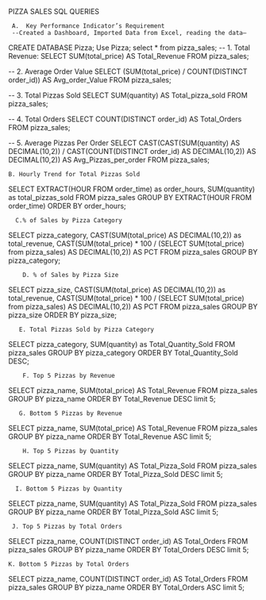 PIZZA SALES SQL QUERIES

     A.  Key Performance Indicator’s Requirement
     --Created a Dashboard, Imported Data from Excel, reading the data—
CREATE DATABASE Pizza;
Use Pizza;
select * from pizza_sales;
-- 1. Total Revenue:
SELECT SUM(total_price) AS Total_Revenue FROM pizza_sales;

-- 2. Average Order Value
SELECT (SUM(total_price) / COUNT(DISTINCT order_id)) AS Avg_order_Value FROM pizza_sales;

-- 3. Total Pizzas Sold
SELECT SUM(quantity) AS Total_pizza_sold FROM pizza_sales;

-- 4. Total Orders
SELECT COUNT(DISTINCT order_id) AS Total_Orders FROM pizza_sales;

-- 5. Average Pizzas Per Order
SELECT CAST(CAST(SUM(quantity) AS DECIMAL(10,2)) / 
CAST(COUNT(DISTINCT order_id) AS DECIMAL(10,2)) AS DECIMAL(10,2))
AS Avg_Pizzas_per_order
FROM pizza_sales;

    B. Hourly Trend for Total Pizzas Sold
SELECT EXTRACT(HOUR FROM order_time) as order_hours, SUM(quantity) as total_pizzas_sold
FROM pizza_sales
GROUP BY EXTRACT(HOUR FROM order_time)
ORDER BY order_hours;

      C.% of Sales by Pizza Category
SELECT pizza_category, CAST(SUM(total_price) AS DECIMAL(10,2)) as total_revenue,
CAST(SUM(total_price) * 100 / (SELECT SUM(total_price) from pizza_sales) AS DECIMAL(10,2)) AS PCT
FROM pizza_sales
GROUP BY pizza_category;

        D. % of Sales by Pizza Size
SELECT pizza_size, CAST(SUM(total_price) AS DECIMAL(10,2)) as total_revenue,
CAST(SUM(total_price) * 100 / (SELECT SUM(total_price) from pizza_sales) AS DECIMAL(10,2)) AS PCT
FROM pizza_sales
GROUP BY pizza_size
ORDER BY pizza_size;

       E. Total Pizzas Sold by Pizza Category
SELECT pizza_category, SUM(quantity) as Total_Quantity_Sold
FROM pizza_sales
GROUP BY pizza_category
ORDER BY Total_Quantity_Sold DESC;

        F. Top 5 Pizzas by Revenue
SELECT pizza_name, SUM(total_price) AS Total_Revenue
FROM pizza_sales
GROUP BY pizza_name
ORDER BY Total_Revenue DESC
limit 5;

       G. Bottom 5 Pizzas by Revenue
SELECT pizza_name, SUM(total_price) AS Total_Revenue
FROM pizza_sales
GROUP BY pizza_name
ORDER BY Total_Revenue ASC
limit 5;

        H. Top 5 Pizzas by Quantity
SELECT pizza_name, SUM(quantity) AS Total_Pizza_Sold
FROM pizza_sales
GROUP BY pizza_name
ORDER BY Total_Pizza_Sold DESC
limit 5;

      I. Bottom 5 Pizzas by Quantity
SELECT pizza_name, SUM(quantity) AS Total_Pizza_Sold
FROM pizza_sales
GROUP BY pizza_name
ORDER BY Total_Pizza_Sold ASC
limit 5;

     J. Top 5 Pizzas by Total Orders
SELECT pizza_name, COUNT(DISTINCT order_id) AS Total_Orders
FROM pizza_sales
GROUP BY pizza_name
ORDER BY Total_Orders DESC
limit 5;

    K. Bottom 5 Pizzas by Total Orders
SELECT pizza_name, COUNT(DISTINCT order_id) AS Total_Orders
FROM pizza_sales
GROUP BY pizza_name
ORDER BY Total_Orders ASC
limit 5;











 


